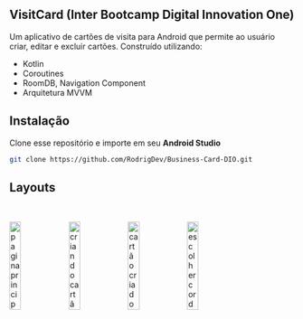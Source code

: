 ## VisitCard (Inter Bootcamp Digital Innovation One)

Um aplicativo de cartões de visita para Android que permite ao usuário criar, editar e excluir cartões. Construído utilizando:

- Kotlin
- Coroutines
- RoomDB, Navigation Component
- Arquitetura MVVM

## Instalação

Clone esse repositório e importe em seu **Android Studio**

```sh
git clone https://github.com/RodrigDev/Business-Card-DIO.git
```

## Layouts
<br>
  <p align="left">
            <img alt="pagina principal vazia"
            src="https://github.com/edufelip/business-card/blob/main/app/src/main/res/drawable/print_one.png" width="20%"
            title="pagina principal vazia">
            <img alt="criando cartão"
            src="https://github.com/edufelip/business-card/blob/main/app/src/main/res/drawable/print_two.png" width="20%"
            title="criando cartão">
            <img alt="cartão criado"
            src="https://github.com/edufelip/business-card/blob/main/app/src/main/res/drawable/print_three.png" width="20%"
            title="cartão criado">
            <img alt="escolher cor do cartão"
            src="https://github.com/edufelip/business-card/blob/main/app/src/main/res/drawable/print_four.png" width="20%"
            title="escolher cor do cartão">
